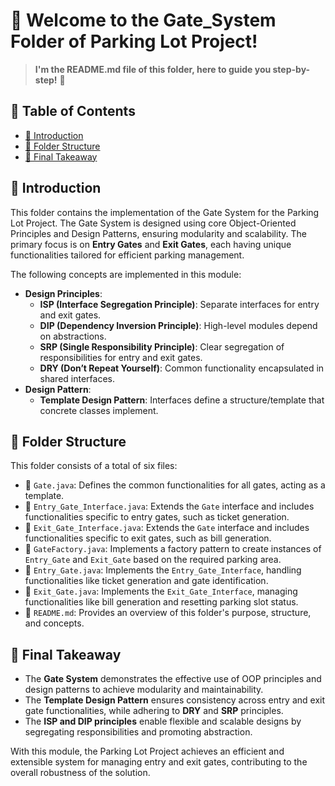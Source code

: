 # 🛒 Welcome to the Gate_System Folder of Parking Lot Project!
> **I'm the README.md file of this folder, here to guide you step-by-step!** 🚀

## 📑 Table of Contents
- [📖 Introduction](#-introduction)
- [📂 Folder Structure](#-folder-structure)
- [🎯 Final Takeaway](#-final-takeaway)

## 📖 **Introduction**
This folder contains the implementation of the Gate System for the Parking Lot Project. The Gate System is designed using core Object-Oriented Principles and Design Patterns, ensuring modularity and scalability. The primary focus is on **Entry Gates** and **Exit Gates**, each having unique functionalities tailored for efficient parking management.

The following concepts are implemented in this module:
- **Design Principles**:
    - **ISP (Interface Segregation Principle)**: Separate interfaces for entry and exit gates.
    - **DIP (Dependency Inversion Principle)**: High-level modules depend on abstractions.
    - **SRP (Single Responsibility Principle)**: Clear segregation of responsibilities for entry and exit gates.
    - **DRY (Don’t Repeat Yourself)**: Common functionality encapsulated in shared interfaces.
- **Design Pattern**:
    - **Template Design Pattern**: Interfaces define a structure/template that concrete classes implement.

## 📂 **Folder Structure**
This folder consists of a total of six files:

- 📜 `Gate.java`: Defines the common functionalities for all gates, acting as a template.
- 📜 `Entry_Gate_Interface.java`: Extends the `Gate` interface and includes functionalities specific to entry gates, such as ticket generation.
- 📜 `Exit_Gate_Interface.java`: Extends the `Gate` interface and includes functionalities specific to exit gates, such as bill generation.
- 📄 `GateFactory.java`: Implements a factory pattern to create instances of `Entry_Gate` and `Exit_Gate` based on the required parking area.
- 📄 `Entry_Gate.java`: Implements the `Entry_Gate_Interface`, handling functionalities like ticket generation and gate identification.
- 📄 `Exit_Gate.java`: Implements the `Exit_Gate_Interface`, managing functionalities like bill generation and resetting parking slot status.
- 📖 `README.md`: Provides an overview of this folder's purpose, structure, and concepts.

## 🎯 **Final Takeaway**
- The **Gate System** demonstrates the effective use of OOP principles and design patterns to achieve modularity and maintainability.
- The **Template Design Pattern** ensures consistency across entry and exit gate functionalities, while adhering to **DRY** and **SRP** principles.
- The **ISP and DIP principles** enable flexible and scalable designs by segregating responsibilities and promoting abstraction.

With this module, the Parking Lot Project achieves an efficient and extensible system for managing entry and exit gates, contributing to the overall robustness of the solution.